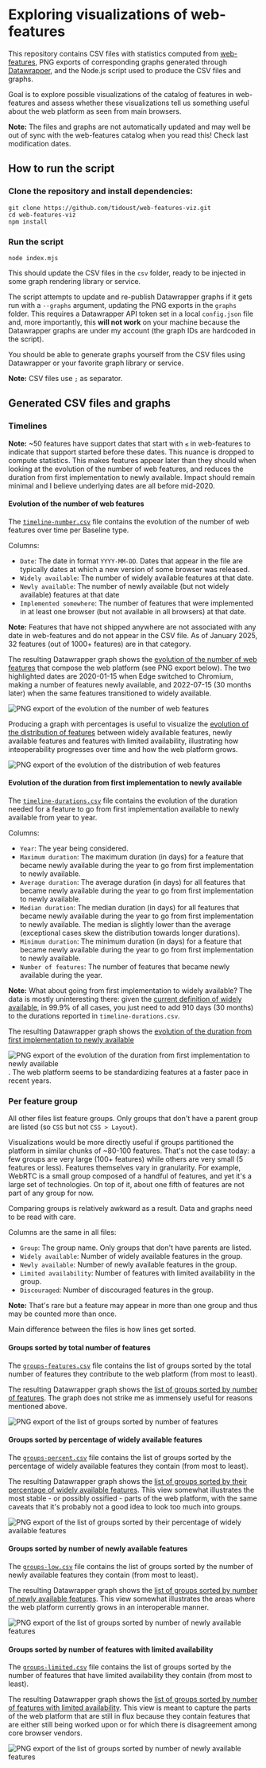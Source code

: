# Exploring visualizations of web-features

This repository contains CSV files with statistics computed from [web-features](https://github.com/web-platform-dx/web-features), PNG exports of corresponding graphs generated through [Datawrapper](https://www.datawrapper.de/), and the Node.js script used to produce the CSV files and graphs.

Goal is to explore possible visualizations of the catalog of features in web-features and assess whether these visualizations tell us something useful about the web platform as seen from main browsers.

**Note:** The files and graphs are not automatically updated and may well be out of sync with the web-features catalog when you read this! Check last modification dates.


## How to run the script

### Clone the repository and install dependencies:

```
git clone https://github.com/tidoust/web-features-viz.git
cd web-features-viz
npm install
```

### Run the script

```
node index.mjs
```

This should update the CSV files in the `csv` folder, ready to be injected in some graph rendering library or service.

The script attempts to update and re-publish Datawrapper graphs if it gets run with a `--graphs` argument, updating the PNG exports in the `graphs` folder. This requires a Datawrapper API token set in a local `config.json` file and, more importantly, this **will not work** on your machine because the Datawrapper graphs are under my account (the graph IDs are hardcoded in the script).

You should be able to generate graphs yourself from the CSV files using Datawrapper or your favorite graph library or service.

**Note:** CSV files use `;` as separator.

## Generated CSV files and graphs

### Timelines

**Note:** ~50 features have support dates that start with `≤` in web-features to indicate that support started before these dates. This nuance is dropped to compute statistics. This makes features appear later than they should when looking at the evolution of the number of web features, and reduces the duration from first implementation to newly available. Impact should remain minimal and I believe underlying dates are all before mid-2020.

#### Evolution of the number of web features

The [`timeline-number.csv`](csv/timeline-number.csv) file contains the evolution of the number of web features over time per Baseline type.

Columns:
- `Date`: The date in format `YYYY-MM-DD`. Dates that appear in the file are typically dates at which a new version of some browser was released.
- `Widely available`: The number of widely available features at that date.
- `Newly available`: The number of newly available (but not widely available) features at that date
- `Implemented somewhere`: The number of features that were implemented in at least one browser (but not available in all browsers) at that date.

**Note:** Features that have not shipped anywhere are not associated with any date in web-features and do not appear in the CSV file. As of January 2025, 32 features (out of 1000+ features) are in that category.

The resulting Datawrapper graph shows the [evolution of the number of web features](https://datawrapper.dwcdn.net/iIjGw/1/) that compose the web platform (see PNG export below). The two highlighted dates are 2020-01-15 when Edge switched to Chromium, making a number of features newly available, and 2022-07-15 (30 months later) when the same features transitioned to widely available.

![PNG export of the evolution of the number of web features](graphs/timeline-number.png)

Producing a graph with percentages is useful to visualize the [evolution of the distribution of features](https://datawrapper.dwcdn.net/8UXj2/2/) between widely available features, newly available features and features with limited availability, illustrating how inteoperability progresses over time and how the web platform grows.

![PNG export of the evolution of the distribution of web features](graphs/timeline-percent.png) 

#### Evolution of the duration from first implementation to newly available

The [`timeline-durations.csv`](csv/timeline-durations.csv) file contains the evolution of the duration needed for a feature to go from first implementation available to newly available from year to year.

Columns:
- `Year`: The year being considered.
- `Maximum duration`: The maximum duration (in days) for a feature that became newly available during the year to go from first implementation to newly available.
- `Average duration`: The average duration (in days) for all features that became newly available during the year to go from first implementation to newly available.
- `Median duration`: The median duration (in days) for all features that became newly available during the year to go from first implementation to newly available. The median is slightly lower than the average (exceptional cases skew the distribution towards longer durations).
- `Minimum duration`: The minimum duration (in days) for a feature that became newly available during the year to go from first implementation to newly available.
- `Number of features`: The number of features that became newly available during the year.

**Note:** What about going from first implementation to widely available? The data is mostly uninteresting there: given the [current definition of widely available](https://github.com/web-platform-dx/web-features/blob/main/docs/baseline.md#wider-support-high-status), in 99.9% of all cases, you just need to add 910 days (30 months) to the durations reported in `timeline-durations.csv`.

The resulting Datawrapper graph shows the [evolution of the duration from first implementation to newly available](https://datawrapper.dwcdn.net/NSz5R/2/)

![PNG export of the evolution of the duration from first implementation to newly available](graphs/timeline-durations.png). The web platform seems to be standardizing features at a faster pace in recent years.

### Per feature group

All other files list feature groups. Only groups that don't have a parent group are listed (so `CSS` but not `CSS > Layout`).

Visualizations would be more directly useful if groups partitioned the platform in similar chunks of ~80-100 features. That's not the case today: a few groups are very large (100+ features) while others are very small (5 features or less). Features themselves vary in granularity. For example, WebRTC is a small group composed of a handful of features, and yet it's a large set of technologies. On top of it, about one fifth of features are not part of any group for now.

Comparing groups is relatively awkward as a result. Data and graphs need to be read with care.

Columns are the same in all files:
- `Group`: The group name. Only groups that don't have parents are listed.
- `Widely available`: Number of widely available features in the group.
- `Newly available`: Number of newly available features in the group.
- `Limited availability`: Number of features with limited availability in the group.
- `Discouraged`: Number of discouraged features in the group.

**Note:** That's rare but a feature may appear in more than one group and thus may be counted more than once.

Main difference between the files is how lines get sorted.

#### Groups sorted by total number of features

The [`groups-features.csv`](csv/groups-features.csv) file contains the list of groups sorted by the total number of features they contribute to the web platform (from most to least).

The resulting Datawrapper graph shows the [list of groups sorted by number of features](https://datawrapper.dwcdn.net/JRT5t/2/). The graph does not strike me as immensely useful for reasons mentioned above.

![PNG export of the list of groups sorted by number of features](graphs/groups-features.png)

#### Groups sorted by percentage of widely available features

The [`groups-percent.csv`](csv/groups-percent.csv) file contains the list of groups sorted by the percentage of widely available features they contain (from most to least).

The resulting Datawrapper graph shows the [list of groups sorted by their percentage of widely available features](https://datawrapper.dwcdn.net/IPoM6/2/). This view somewhat illustrates the most stable - or possibly ossified - parts of the web platform, with the same caveats that it's probably not a good idea to look too much into groups.

![PNG export of the list of groups sorted by their percentage of widely available features](graphs/groups-percent.png)

#### Groups sorted by number of newly available features

The [`groups-low.csv`](csv/groups-low.csv) file contains the list of groups sorted by the number of newly available features they contain (from most to least).

The resulting Datawrapper graph shows the [list of groups sorted by number of newly available features](https://datawrapper.dwcdn.net/vTw7q/2/). This view somewhat illustrates the areas where the web platform currently grows in an interoperable manner.

![PNG export of the list of groups sorted by number of newly available features](graphs/groups-low.png)

#### Groups sorted by number of features with limited availability

The [`groups-limited.csv`](csv/groups-limited.csv) file contains the list of groups sorted by the number of features that have limited availability they contain (from most to least).

The resulting Datawrapper graph shows the [list of groups sorted by number of features with limited availability](https://datawrapper.dwcdn.net/O00YF/2/). This view is meant to capture the parts of the web platform that are still in flux because they contain features that are either still being worked upon or for which there is disagreement among core browser vendors.

![PNG export of the list of groups sorted by number of newly available features](graphs/groups-limited.png)

